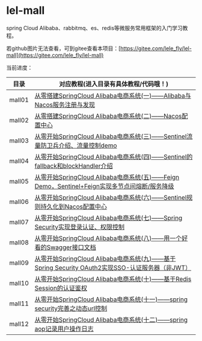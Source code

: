 # lel-mall
  spring Cloud Alibaba、rabbitmq、es、redis等微服务常用框架的入门学习教程。
  
  若github图片无法查看，可到gitee查看本项目：[https://gitee.com/lele_fly/lel-mall](https://gitee.com/lele_fly/lel-mall)

当前进度：  

  目录     | 对应教程(进入目录有具体教程/代码哦！)  
-------- | -----
mall01  | [从零搭建SpringCloud Alibaba电商系统(一)——Alibaba与Nacos服务注册与发现](https://github.com/flyChineseBoy/lel-mall/tree/master/mall01)
mall02  | [从零搭建SpringCloud Alibaba电商系统(二)——Nacos配置中心](https://github.com/flyChineseBoy/lel-mall/tree/master/mall02)
mall03  | [从零开始SpringCloud Alibaba电商系统(三)——Sentinel流量防卫兵介绍、流量控制demo](https://github.com/flyChineseBoy/lel-mall/tree/master/mall03)
mall04  | [从零开始SpringCloud Alibaba电商系统(四)——Sentinel的fallback和blockHandler介绍](https://github.com/flyChineseBoy/lel-mall/tree/master/mall04)
mall05  | [从零开始SpringCloud Alibaba电商系统(五)——Feign Demo，Sentinel+Feign实现多节点间熔断/服务降级](https://github.com/flyChineseBoy/lel-mall/tree/master/mall05)
mall06  | [从零开始SpringCloud Alibaba电商系统(六)——Sentinel规则持久化到Nacos配置中心](https://github.com/flyChineseBoy/lel-mall/tree/master/mall06)
mall07  | [从零开始SpringCloud Alibaba电商系统(七)——Spring Security实现登录认证、权限控制](https://github.com/flyChineseBoy/lel-mall/tree/master/mall07)
mall08  | [从零开始SpringCloud Alibaba电商系统(八)——用一个好看的Swagger接口文档](https://github.com/flyChineseBoy/lel-mall/tree/master/mall08)
mall09  | [从零开始SpringCloud Alibaba电商系统(九)——基于Spring Security OAuth2实现SSO-认证服务器（非JWT）](https://github.com/flyChineseBoy/lel-mall/tree/master/mall09)
mall10  | [从零开始SpringCloud Alibaba电商系统(十)——基于Redis Session的认证鉴权](https://github.com/flyChineseBoy/lel-mall/tree/master/mall10) 
mall11  |[从零开始SpringCloud Alibaba电商系统(十一)——spring security完善之动态url控制](https://github.com/flyChineseBoy/lel-mall/tree/master/mall11)
mall12  |[从零开始SpringCloud Alibaba电商系统(十二)——spring aop记录用户操作日志](https://github.com/flyChineseBoy/lel-mall/tree/master/mall12)

